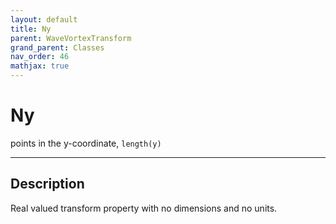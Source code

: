 ```yaml
---
layout: default
title: Ny
parent: WaveVortexTransform
grand_parent: Classes
nav_order: 46
mathjax: true
---
```


#  Ny

points in the y-coordinate, `length(y)`


---

## Description
Real valued transform property with no dimensions and no units.

